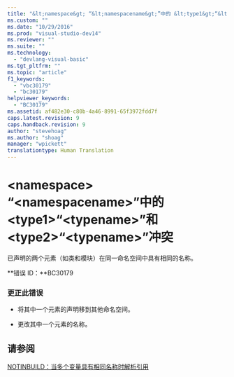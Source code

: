 ```yaml
---
title: "&lt;namespace&gt; “&lt;namespacename&gt;”中的 &lt;type1&gt;“&lt;typename&gt;”和 &lt;type2&gt;“&lt;typename&gt;”冲突 | Microsoft Docs"
ms.custom: ""
ms.date: "10/29/2016"
ms.prod: "visual-studio-dev14"
ms.reviewer: ""
ms.suite: ""
ms.technology: 
  - "devlang-visual-basic"
ms.tgt_pltfrm: ""
ms.topic: "article"
f1_keywords: 
  - "vbc30179"
  - "bc30179"
helpviewer_keywords: 
  - "BC30179"
ms.assetid: af482e30-c80b-4a46-8991-65f3972fdd7f
caps.latest.revision: 9
caps.handback.revision: 9
author: "stevehoag"
ms.author: "shoag"
manager: "wpickett"
translationtype: Human Translation
---
```

# &lt;namespace&gt; “&lt;namespacename&gt;”中的 &lt;type1&gt;“&lt;typename&gt;”和 &lt;type2&gt;“&lt;typename&gt;”冲突
已声明的两个元素（如类和模块）在同一命名空间中具有相同的名称。  
  
 **错误 ID：**BC30179  
  
### 更正此错误  
  
-   将其中一个元素的声明移到其他命名空间。  
  
-   更改其中一个元素的名称。  
  
## 请参阅  
 [NOTINBUILD：当多个变量具有相同名称时解析引用](http://msdn.microsoft.com/zh-cn/9601e39f-1911-44e1-ace5-3f6e090408b9)